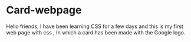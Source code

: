 # Card-webpage
Hello friends, 
I have been learning CSS for a few days and this is my first web page with css , In which a card has been made with the Google logo.
